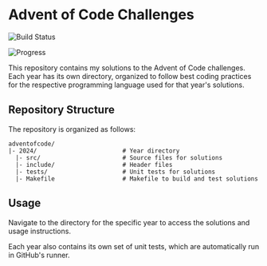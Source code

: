 # Advent of Code Challenges

![Build Status](https://github.com/h3r0toz3r0/adventofcode/actions/workflows/ci.yml/badge.svg)

![Progress](https://github.com/h3r0toz3r0/adventofcode/actions/workflows/track-progress.yml/badge.svg)


This repository contains my solutions to the Advent of Code challenges. Each year has its own directory, organized to follow best coding practices for the respective programming language used for that year's solutions.

## Repository Structure

The repository is organized as follows:

```
adventofcode/
|- 2024/                        # Year directory
  |- src/                       # Source files for solutions
  |- include/                   # Header files
  |- tests/                     # Unit tests for solutions
  |- Makefile                   # Makefile to build and test solutions
```

## Usage

Navigate to the directory for the specific year to access the solutions and usage instructions.

Each year also contains its own set of unit tests, which are automatically run in GitHub's runner.
